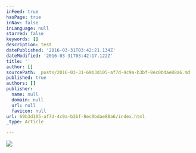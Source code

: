 ```yaml
---
inFeed: true
hasPage: true
inNav: false
inLanguage: null
starred: false
keywords: []
description: test
datePublished: '2016-03-31T03:42:21.134Z'
dateModified: '2016-03-31T03:42:17.122Z'
title: ''
author: []
sourcePath: _posts/2016-03-31-69b3d105-af7d-4c9a-b3bf-8ec0bdae88a6.md
published: true
authors: []
publisher:
  name: null
  domain: null
  url: null
  favicon: null
url: 69b3d105-af7d-4c9a-b3bf-8ec0bdae88a6/index.html
_type: Article

---
```

![](https://the-grid-user-content.s3-us-west-2.amazonaws.com/93d56dbc-6a64-4386-a43d-01f08e8bad68.jpg)